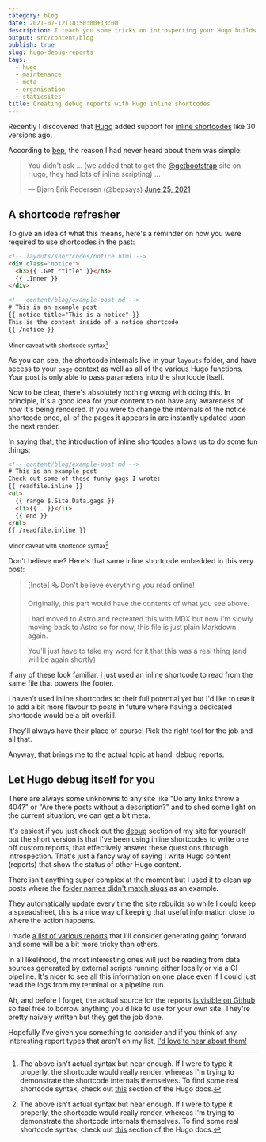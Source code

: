 ```yaml
---
category: blog
date: 2021-07-12T18:50:00+13:00
description: I teach you some tricks on introspecting your Hugo builds
output: src/content/blog
publish: true
slug: hugo-debug-reports
tags:
  - hugo
  - maintenance
  - meta
  - organisation
  - staticsites
title: Creating debug reports with Hugo inline shortcodes
---
```

Recently I discovered that [Hugo](https://gohugo.io) added support for [inline shortcodes](https://gohugo.io/templates/shortcode-templates/) like 30 versions ago.

According to [bep](https://github.com/bep), the reason I had never heard about them was simple:

<blockquote class="twitter-tweet" data-lang="en" data-dnt="true" data-theme="light"><p lang="en" dir="ltr">You didn&#39;t ask ... (we added that to get the <a href="https://twitter.com/getbootstrap?ref_src=twsrc%5Etfw">@getbootstrap</a> site on Hugo, they had lots of inline scripting) ...</p>&mdash; Bjørn Erik Pedersen (@bepsays) <a href="https://twitter.com/bepsays/status/1408348824083615745?ref_src=twsrc%5Etfw">June 25, 2021</a></blockquote> <script async src="https://platform.twitter.com/widgets.js" charset="utf-8"></script>

## A shortcode refresher

To give an idea of what this means, here's a reminder on how you were required to use shortcodes in the past:

```html
<!-- layouts/shortcodes/notice.html -->
<div class="notice">
  <h3>{{ .Get "title" }}</h3>
  {{ .Inner }}
</div>

<!-- content/blog/example-post.md -->
# This is an example post
{{ notice title="This is a notice" }}
This is the content inside of a notice shortcode
{{ /notice }}
```

<sup>Minor caveat with shortcode syntax[^syntax]</sup>

As you can see, the shortcode internals live in your `layouts` folder, and have access to your `page` context as well as all of the various Hugo functions. Your post is only able to pass parameters into the shortcode itself.

Now to be clear, there's absolutely nothing wrong with doing this. In principle, it's a good idea for your content to not have any awareness of how it's being rendered. If you were to change the internals of the notice shortcode once, all of the pages it appears in are instantly updated upon the next render.

In saying that, the introduction of inline shortcodes allows us to do some fun things:

```html
<!-- content/blog/example-post.md -->
# This is an example post
Check out some of these funny gags I wrote:
{{ readfile.inline }}
<ul>
  {{ range $.Site.Data.gags }}
  <li>{{ . }}</li>
  {{ end }}
</ul>
{{ /readfile.inline }}
```

<sup>Minor caveat with shortcode syntax[^syntax]</sup>

Don't believe me? Here's that same inline shortcode embedded in this very post:

> [!note] 🗞️ Don't believe everything you read online!
>
> Originally, this part would have the contents of what you see above.
> 
> I had moved to Astro and recreated this with MDX but now I'm slowly moving back to Astro so for now, this file is just plain Markdown again.
>
> You'll just have to take my word for it that this was a real thing (and will be again shortly)

If any of these look familiar, I just used an inline shortcode to read from the same file that powers the footer.

I haven't used inline shortcodes to their full potential yet but I'd like to use it to add a bit more flavour to posts in future where having a dedicated shortcode would be a bit overkill.

They'll always have their place of course! Pick the right tool for the job and all that.

Anyway, that brings me to the actual topic at hand: debug reports.

## Let Hugo debug itself for you

There are always some unknowns to any site like "Do any links throw a 404?" or "Are there posts without a description?" and to shed some light on the current situation, we can get a bit meta.

It's easiest if you just check out the [debug](/debug) section of my site for yourself but the short version is that I've been using inline shortcodes to write one off custom reports, that effectively answer these questions through introspection. That's just a fancy way of saying I write Hugo content (reports) that show the status of other Hugo content.

There isn't anything super complex at the moment but I used it to clean up posts where the [folder names didn't match slugs](https://utf9k.net/debug/file-url-match/) as an example.

They automatically update every time the site rebuilds so while I could keep a spreadsheet, this is a nice way of keeping that useful information close to where the action happens.

I made [a list of various reports](https://utf9k.net/debug/reports-todo/) that I'll consider generating going forward and some will be a bit more tricky than others.

In all likelihood, the most interesting ones will just be reading from data sources generated by external scripts running either locally or via a CI pipeline. It's nicer to see all this information on one place even if I could just read the logs from my terminal or a pipeline run.

Ah, and before I forget, the actual source for the reports [is visible on Github](https://github.com/marcus-crane/utf9k/tree/main/content/debug) so feel free to borrow anything you'd like to use for your own site. They're pretty naively written but they get the job done.

Hopefully I've given you something to consider and if you think of any interesting report types that aren't on my list, [I'd love to hear about them!](mailto:hello@utf9k.net)

[^syntax]: The above isn't actual syntax but near enough. If I were to type it properly, the shortcode would really render, whereas I'm trying to demonstrate the shortcode internals themselves. To find some real shortcode syntax, check out [this](https://gohugo.io/templates/shortcode-templates/) section of the Hugo docs.

